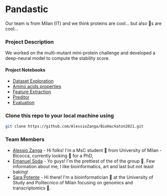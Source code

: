 # Pandastic
Our team is from Milan (IT) and we think proteins are cool... but also 🐼s are cool...

### Project Description
We worked on the multi-mutant mini-protein challenge and developed a deep-neural model to compute the stability score.

#### Project Notebooks 
- [Dataset Exploration](https://nbviewer.jupyter.org/github/AlessioZanga/BioHackaton2021/blob/main/dataset_exploration.ipynb) 
- [Amino acids properties](https://nbviewer.jupyter.org/github/AlessioZanga/BioHackaton2021/blob/main/aminoacids_properties.ipynb)
- [Feature Extraction](https://nbviewer.jupyter.org/github/AlessioZanga/BioHackaton2021/blob/main/features_extraction.ipynb)
- [Preditor](https://nbviewer.jupyter.org/github/AlessioZanga/BioHackaton2021/blob/main/predictor.ipynb)
- [Evaluation](https://nbviewer.jupyter.org/github/AlessioZanga/BioHackaton2021/blob/main/evaluation.ipynb)

### Clone this repo to your local machine using
```bash
git clone https://github.com/AlessioZanga/BioHackaton2021.git
```


### Team Members
- [Alessio Zanga](https://www.linkedin.com/in/alessio-zanga/) - Hi folks! I'm a MsC student 📖 from University of Milan - Bicocca, currently looking 👀 for a PhD,
- [Emanuel Soda](https://www.linkedin.com/in/emanuel-michele-soda-5b3565188/) - Yo guys! I'm the prettiest of the of the group 💅. Few information about me, I like bioinformatics, art and last but not least baking!
- [Sara Potente](https://www.linkedin.com/in/sara-potente-831472136/) - Hi there! I'm a bioinformatician 🔬 at the University of Study and Politecnico of Milan focusing on genomics and transcriptomics 🦄. 



